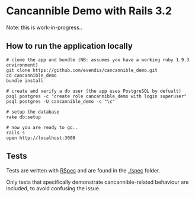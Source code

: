 # Cancannible Demo with Rails 3.2

Note: this is work-in-progress..

## How to run the application locally

    # clone the app and bundle (NB: assumes you have a working ruby 1.9.3 environment)
    git clone https://github.com/evendis/cancannible_demo.git
    cd cancannible_demo
    bundle install

    # create and verify a db user (the app uses PostgreSQL by defualt)
    psql postgres -c "create role cancannible_demo with login superuser"
    psql postgres -U cancannible_demo -c "\c"

    # setup the database
    rake db:setup

    # now you are ready to go..
    rails s
    open http://localhost:3000

## Tests

Tests are written with [RSpec](https://www.relishapp.com/rspec/rspec-rails/docs) and are found in the [./spec](./spec) folder.

Only tests that specifically demonstrate cancannible-related behaviour are included, to avoid confusing the issue.
